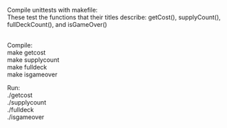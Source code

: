Compile unittests with makefile:<br/>
These test the functions that their titles describe: getCost(), supplyCount(), fullDeckCount(), and isGameOver()<br/><br/>

Compile:<br/>
make getcost<br/>
make supplycount<br/>
make fulldeck<br/>
make isgameover<br/>

Run:<br/>
./getcost <br/>
./supplycount<br/>
./fulldeck<br/>
./isgameover<br/>

